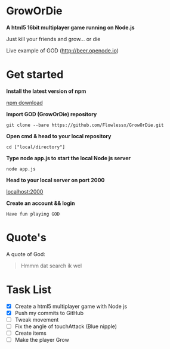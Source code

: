 # GrowOrDie

**A html5 16bit multiplayer game running on Node.js**

Just kill your friends and grow... or die

Live example of GOD (http://beer.openode.io)


# Get started

**Install the latest version of npm**

[npm download](https://www.npmjs.com/)

**Import GOD (GrowOrDie) repository**
```
git clone --bare https://github.com/Flowlessx/GrowOrDie.git
```
**Open cmd & head to your local repository**
```
cd ["local/directory"]
```
**Type node app.js to start the local Node js server**
```
node app.js
```
**Head to your local server on port 2000**

[localhost:2000](localhost:2000)

**Create an account && login**
```
Have fun playing GOD
```
# Quote's

A quote of God:

> Hmmm dat search ik wel

# Task List

- [x] Create a html5 multiplayer game with Node js
- [x] Push my commits to GitHub
- [ ] Tweak movement
- [ ] Fix the angle of touchAttack (Blue nipple)
- [ ] Create items
- [ ] Make the player Grow
